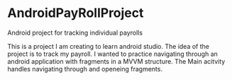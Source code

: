 # AndroidPayRollProject
Android project for tracking individual payrolls

This is a project I am creating to learn android studio. The idea of the project is to track my payroll. I wanted to practice navigating through
an android application with fragments in a MVVM structure. The Main acitvity handles navigating through and openeing fragments. 
